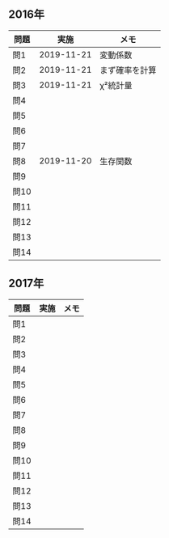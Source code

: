 
## 2016年

| 問題 | 実施 | メモ |
| ---- | ---- | ---- |
| 問1 |2019-11-21|変動係数|
| 問2 |2019-11-21|まず確率を計算|
| 問3 |2019-11-21|χ²統計量|
| 問4 | | |
| 問5 | | |
| 問6 | | |
| 問7 | | |
| 問8 |2019-11-20 | 生存関数 |
| 問9 | | |
| 問10 | | |
| 問11 | | |
| 問12 | | |
| 問13 | | |
| 問14 | | |

## 2017年
| 問題 | 実施 | メモ |
| ---- | ---- | ---- |
| 問1 | | |
| 問2 | | |
| 問3 | | |
| 問4 | | |
| 問5 | | |
| 問6 | | |
| 問7 | | |
| 問8 | | |
| 問9 | | |
| 問10 | | |
| 問11 | | |
| 問12 | | |
| 問13 | | |
| 問14 | | |

